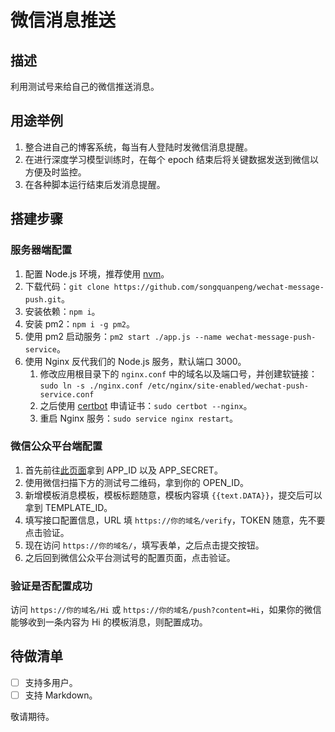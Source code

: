 # 微信消息推送
## 描述
利用测试号来给自己的微信推送消息。

## 用途举例
1. 整合进自己的博客系统，每当有人登陆时发微信消息提醒。
2. 在进行深度学习模型训练时，在每个 epoch 结束后将关键数据发送到微信以方便及时监控。
3. 在各种脚本运行结束后发消息提醒。

## 搭建步骤
### 服务器端配置
1. 配置 Node.js 环境，推荐使用 [nvm](https://github.com/nvm-sh/nvm)。
2. 下载代码：`git clone https://github.com/songquanpeng/wechat-message-push.git`。
3. 安装依赖：`npm i`。
4. 安装 pm2：`npm i -g pm2`。
5. 使用 pm2 启动服务：`pm2 start ./app.js --name wechat-message-push-service`。
6. 使用 Nginx 反代我们的 Node.js 服务，默认端口 3000。
    1. 修改应用根目录下的 `nginx.conf` 中的域名以及端口号，并创建软链接：`sudo ln -s ./nginx.conf /etc/nginx/site-enabled/wechat-push-service.conf` 
    2. 之后使用 [certbot](https://certbot.eff.org/lets-encrypt/ubuntuxenial-nginx) 申请证书：`sudo certbot --nginx`。
    3. 重启 Nginx 服务：`sudo service nginx restart`。

### 微信公众平台端配置
1. 首先前往[此页面](https://mp.weixin.qq.com/debug/cgi-bin/sandboxinfo?action=showinfo&t=sandbox/index)拿到 APP_ID 以及 APP_SECRET。
2. 使用微信扫描下方的测试号二维码，拿到你的 OPEN_ID。
3. 新增模板消息模板，模板标题随意，模板内容填 `{{text.DATA}}`，提交后可以拿到 TEMPLATE_ID。
4. 填写接口配置信息，URL 填 `https://你的域名/verify`，TOKEN 随意，先不要点击验证。
5. 现在访问 `https://你的域名/`，填写表单，之后点击提交按钮。
6. 之后回到微信公众平台测试号的配置页面，点击验证。

### 验证是否配置成功
访问 `https://你的域名/Hi` 或 `https://你的域名/push?content=Hi`，如果你的微信能够收到一条内容为 Hi 的模板消息，则配置成功。

## 待做清单
- [ ] 支持多用户。
- [ ] 支持 Markdown。

敬请期待。
